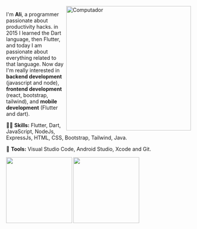 <img src="https://raw.githubusercontent.com/MicaelliMedeiros/micaellimedeiros/master/image/computer-illustration.png" min-width="340px" max-width="400px" width="340px" align="right" alt="Computador">

<p align="left"> 
I'm <strong>Ali</strong>, a programmer passionate about productivity hacks. in 2015 I learned the Dart language, then Flutter, and today I am passionate about everything related to that language. Now day I'm really interested in <strong>backend development</strong> (javascript and node), <strong>frontend development</strong> (react, bootstrap, tailwind), and <strong>mobile development</strong> (Flutter and dart).
 
</p>

<p align="left">
  👨‍💻 <strong>Skills:</strong> Flutter, Dart, JavaScript, NodeJs, ExpressJs, HTML, CSS, Bootstrap, Tailwind, Java.
</p>

<p align="left">
  💼 <strong>Tools:</strong> Visual Studio Code, Android Studio, Xcode and Git.
</p>

<div align="left">
  <img align="left" height="180em" src="https://github-readme-stats.vercel.app/api?username=aliazimoshan&count_private=true&theme=cobalt&show_icons=true"/>
  <img align="left" height="180em" src="https://github-readme-stats.vercel.app/api/top-langs/?username=aliazimoshan&layout=compact&langs_count=7&theme=cobalt"/>
</div>
